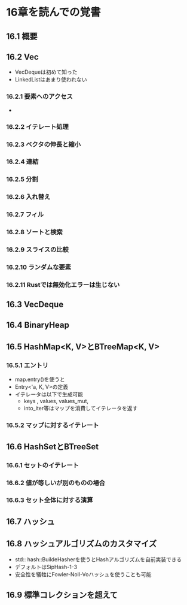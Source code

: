 # 16章を読んでの覚書
## 16.1 概要

## 16.2 Vec<T>
- VecDeque<T>は初めて知った
- LinkedList<T>はあまり使われない

### 16.2.1 要素へのアクセス
- 

### 16.2.2 イテレート処理

### 16.2.3 ベクタの伸長と縮小
### 16.2.4 連結

### 16.2.5 分割

### 16.2.6 入れ替え

### 16.2.7 フィル
### 16.2.8 ソートと検索
### 16.2.9 スライスの比較
### 16.2.10 ランダムな要素
### 16.2.11 Rustでは無効化エラーは生じない

## 16.3 VecDeque<T>

## 16.4 BinaryHeap<T>

## 16.5 HashMap<K, V>とBTreeMap<K, V>

### 16.5.1 エントリ

- map.entry()を使うと
- Entry<'a, K, V>の定義
- イテレータは以下で生成可能
  - keys , values, values_mut,
  - into_iter等はマップを消費してイテレータを返す 


### 16.5.2 マップに対するイテレート

## 16.6 HashSet<T>とBTreeSet<T>

### 16.6.1 セットのイテレート

### 16.6.2 値が等しいが別のものの場合

### 16.6.3 セット全体に対する演算

## 16.7 ハッシュ

## 16.8 ハッシュアルゴリズムのカスタマイズ
- std:: hash::BuildeHasherを使うとHashアルゴリズムを自前実装できる
- デフォルトはSipHash-1-3
- 安全性を犠牲にFowler-Noll-Voハッシュを使うことも可能

## 16.9 標準コレクションを超えて
